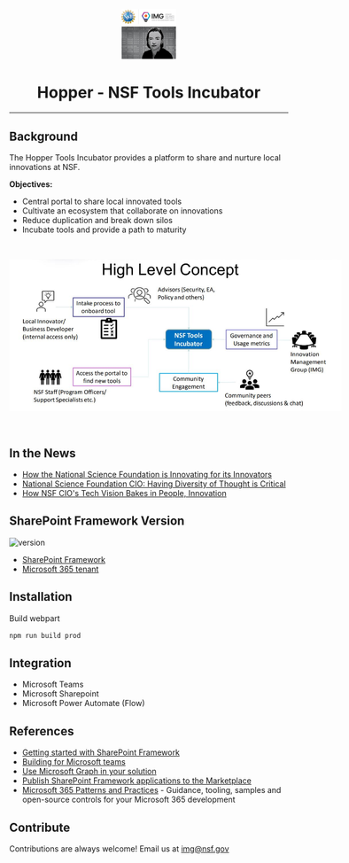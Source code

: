 <p align = 'center'>
<img
  src="Hopper-IMG.JPG"
  alt="Alt text"
  title=""
  style="display: inline-block; text-align: center; margin: 0 auto; max-width: 100px">
<p>
<h1 align="center">Hopper - NSF Tools Incubator</h1>
<hr>

## Background




The Hopper Tools Incubator provides a platform to share and nurture local innovations at NSF.

**Objectives:**

- Central portal to share local innovated tools
- Cultivate an ecosystem that collaborate on innovations
- Reduce duplication and break down silos
- Incubate tools and provide a path to maturity

<br>
<p align = 'center'>
<img
  src="Hopper-HighLevelConcept.JPG"
  alt="Alt text"
  title="Optional title"
  style="display: inline-block; text-align: center; margin: 0 auto; max-width: 600px">
<p>

<br>

## In the News
- [How the National Science Foundation is Innovating for its Innovators](https://www.nextgov.com/podcasts/2021/12/critical-update-how-national-science-foundation-innovating-its-innovators/187274/)
- [National Science Foundation CIO: Having Diversity of Thought is Critical](https://www.cdomagazine.tech/cdo_magazine/topics/talent/video-national-science-foundation-cio-having-diversity-of-thought-is-critical/article_92ffceb6-4333-11ed-b2a1-936161ea2391.html)
- [How NSF CIO's Tech Vision Bakes in People, Innovation](https://www.youtube.com/watch?v=tMAUerVvkeA)

## SharePoint Framework Version

![version](https://img.shields.io/badge/version-1.11-green.svg)



- [SharePoint Framework](https://aka.ms/spfx)
- [Microsoft 365 tenant](https://docs.microsoft.com/en-us/sharepoint/dev/spfx/set-up-your-developer-tenant)

## Installation

Build webpart

```javascript 
npm run build prod
```

## Integration
- Microsoft Teams
- Microsoft Sharepoint
- Microsoft Power Automate (Flow)

## References

- [Getting started with SharePoint Framework](https://docs.microsoft.com/en-us/sharepoint/dev/spfx/set-up-your-developer-tenant)
- [Building for Microsoft teams](https://docs.microsoft.com/en-us/sharepoint/dev/spfx/build-for-teams-overview)
- [Use Microsoft Graph in your solution](https://docs.microsoft.com/en-us/sharepoint/dev/spfx/web-parts/get-started/using-microsoft-graph-apis)
- [Publish SharePoint Framework applications to the Marketplace](https://docs.microsoft.com/en-us/sharepoint/dev/spfx/publish-to-marketplace-overview)
- [Microsoft 365 Patterns and Practices](https://aka.ms/m365pnp) - Guidance, tooling, samples and open-source controls for your Microsoft 365 development

## Contribute

Contributions are always welcome! Email us at img@nsf.gov